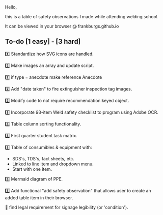 Hello,

this is a table of safety observations I made while attending welding school.

It can be viewed in your browser @ frankburgs.github.io

## To-do [1 easy] - [3 hard]

1️⃣ Standardize how SVG icons are handled.

2️⃣ Make images an array and update script.

2️⃣ if type = anecdote make reference Anecdote

2️⃣ Add "date taken" to fire extinguisher inspection tag images.

2️⃣ Modify code to not require recommendation keyed object.

3️⃣ Incorporate 93-item Weld safety checklist to program using Adobe OCR.

3️⃣ Table column sorting functionality.

3️⃣ First quarter student task matrix.

3️⃣ Table of consumibles & equipment with:
- SDS's, TDS's, fact sheets, etc.
- Linked to line item and dropdown menu.
- Start with one item.

3️⃣ Mermaid diagram of PPE.

3️⃣ Add functional "add safety observation" that allows user to create an added table item in their browser.

🦺 find legal requirement for signage legibility (or 'condition').